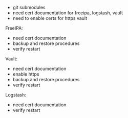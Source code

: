 - git submodules
- need cert documentation for freeipa, logstash, vault
- need to enable certs for https vault

FreeIPA:
- need cert documentation
- backup and restore procedures
- verify restart

Vault:
- need cert documentation
- enable https
- backup and restore procedures
- verify restart

Logstash:
- need cert documentation
- verify restart
